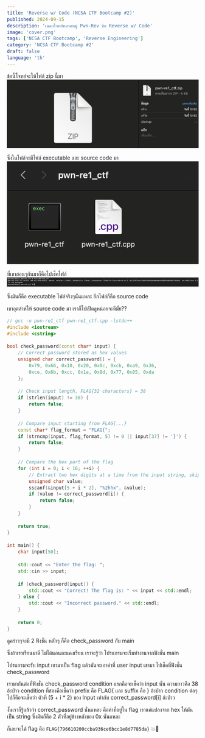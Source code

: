 ```yaml
---
title: 'Reverse w/ Code (NCSA CTF Bootcamp #2)'
published: 2024-09-15
description: 'เฉลยโจทย์หมวดหมู่ Pwn-Rev ข้อ Reverse w/ Code'
image: 'cover.png'
tags: ['NCSA CTF Bootcamp', 'Reverse Engineering']
category: 'NCSA CTF Bootcamp #2'
draft: false 
language: 'th'
---
```


ข้อนี้โจทย์จะให้ไฟล์ zip นี้มา
![alt text](image.png)

ซึ่งในไฟล์จะมีไฟล์ executable และ source code มา
![alt text](image-1.png)

ที่เขาสอนๆกันมาก็คือไปเช็คไฟล์
![alt text](image-2.png)

ซึ่งมันก็คือ executable ไฟล์จริงๆนั่นแหละ อีกไฟล์ก็คือ source code

เขาอุตส่าห์ให้ source code มา เราก็ไปเปิดดูหน่อยจะดีมั้ย??

```cpp
// gcc -o pwn-re1_ctf pwn-re1_ctf.cpp -lstdc++
#include <iostream>
#include <cstring>

bool check_password(const char* input) {
    // Correct password stored as hex values
    unsigned char correct_password[] = {
        0x79, 0x66, 0x10, 0x20, 0x0c, 0xcb, 0xa9, 0x36,
        0xce, 0x6b, 0xcc, 0x1e, 0x8d, 0x77, 0x85, 0xda
    };
    
    // Check input length, FLAG{32 characters} = 38
    if (strlen(input) != 38) {
        return false;
    }

    // Compare input starting from FLAG{...}
    const char* flag_format = "FLAG{";
    if (strncmp(input, flag_format, 5) != 0 || input[37] != '}') {
        return false;
    }

    // Compare the hex part of the flag
    for (int i = 0; i < 16; ++i) {
        // Extract two hex digits at a time from the input string, skipping "FLAG{" (5 characters) and '{' (5th character)
        unsigned char value;
        sscanf(&input[5 + i * 2], "%2hhx", &value);
        if (value != correct_password[i]) {
            return false;
        }
    }

    return true;
}

int main() {
    char input[50];

    std::cout << "Enter the flag: ";
    std::cin >> input;

    if (check_password(input)) {
        std::cout << "Correct! The flag is: " << input << std::endl;
    } else {
        std::cout << "Incorrect password." << std::endl;
    }

    return 0;
}
```

ดูคร่าวๆจะมี 2 ฟังชั่น หลักๆ ก็คือ check_password กับ main

ซึ่งถ้าเราเรียนมาดี ไม่ได้นอนตะแคงเรียน เราจะรู้ว่า โปรแกรมจะเริ่มทำงานจากฟังชั่น main

โปรแกรมจะรับ input เขามาเป็น flag แล้วมันจะเอาค่าที่ user input เขามา ไปเช็คที่ฟังชั่น check_password

เรามากันต่อที่ฟังชั่น check_password
condition แรกคือจะเช็คว่า input นั้น ความยาวคือ 38 อ้ะป่าว
condition ที่สองคือเช็คว่า prefix คือ FLAG{ และ suffix คือ } อ้ะป่าว
condition ต่อๆไปก็คือจะเช็คว่า ตัวที่ (5 + i * 2) ของ Input เท่ากับ correct_password[i] อ้ะป่าว

งั้นเราก็รู้แล้วว่า correct_password นั่นแหละ คือค่าที่อยู่ใน flag เราแค่แปลงจาก hex ให้มันเป็น string ซึ่งมันก็คือ 2 ตัวที่อยู่ข้างหลังของ 0x นั่นแหละ

ก็เลยจะได้ flag คือ `FLAG{796610200ccba936ce6bcc1e8d7785da}` 💥🚀